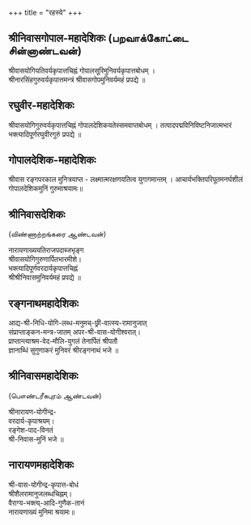 +++
title = "रहस्ये"
+++

## श्रीनिवासगोपाल-महादेशिकः   (பறவாக்கோட்டை சின்னாண்டவன்)

श्रीवासयोगियतिवर्यकृपात्तचिह्नं  गोपालसूरिमुनिवर्यकृपात्तबोधम् ।  
श्रीनारसिंहगुरुवर्यकृपात्तमन्त्रं  श्रीवासगोपमुनिवर्यमहं प्रपद्ये ॥

## रघुवीर-महादेशिकः

श्रीवासयोगिगुरुवर्यकृपात्तचिह्नं  गोपालदेशिकयतेस्समवाप्तबोधम् ।  तत्पादपद्मविनिविष्टनिजात्मभारं  भक्त्यादिपूर्णरघुवीरगुरुं प्रपद्ये ॥

## गोपालदेशिक-महादेशिकः 

श्रीवास रङ्गपरकाल मुनित्रयाप्त -  लक्ष्मात्मरक्षणयतित्व युगागमान्तम् ।  आचार्यभक्तिपरिपूतमनर्घशीलं  गोपालदेशिकमुनिं गुरुमाश्रयामः॥

## श्रीनिवासदेशिकः
(விண்ணாற்றங்கரை ஆண்டவன்)

नारायणाख्ययतिराजपदाब्जभृङ्ग  
श्रीवासयोगिगुरुणार्पितभारमीशे।  
भक्त्यादिपूर्णवरदार्यकृपात्तचिह्नं  
श्रीश्रीनिवासमुनिवर्यमहं प्रपद्ये ॥

## रङ्गनाथमहादेशिकः 
आद्य-श्री-निधि-योगि-लब्ध-मनुमच्-छ्री-वात्स्य-रामानुजात्   
संप्राप्ताङ्कन-मन्त्र-जातम् अपर-श्री-वास-योगीश्वरात्।  
प्राप्तान्त्याश्रम-वेद-मौलि-युगलं  तेनार्पितं श्रीपतौ  
ज्ञानाब्धिं सुगुणाकरं मुनिवरं श्रीरङ्गनाथं भजे ॥

## श्रीनिवासमहादेशिकः  
(பௌண்டரீகபுரம் ஆண்டவன்)

श्रीनारायण-योगीन्द्र-  
वरदार्य-कृपाश्रयम्।  
रङ्गेश-पाद-विनतं  
श्री-निवास-मुनिं भजे ॥

## नारायणमहादेशिकः 
श्री-वास-योगीन्द्र-कृपात्त-बोधं  
श्रीशैलरामानुजलब्धचिह्नम्।  
वैराग्य-भक्त्य्-आदि-गुणैक-तानं  
नारायणाख्यं मुनिमा श्रयामः॥


<div class="js_include" url="/rAmAnujIyam/paramparA/venkaTa-nAtha-shAkhA/muni-traya-shAkhA/ANDavan-paramparA/periyANDavann-antA_rahasya-paramparA" newLevelForH1="5" includeTitle="false"> </div>

